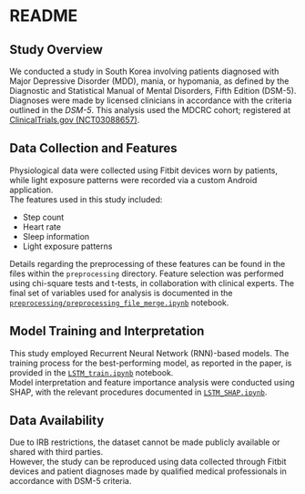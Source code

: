 # README

## Study Overview

We conducted a study in South Korea involving patients diagnosed with Major Depressive Disorder (MDD), mania, or hypomania, as defined by the Diagnostic and Statistical Manual of Mental Disorders, Fifth Edition (DSM-5). Diagnoses were made by licensed clinicians in accordance with the criteria outlined in the *DSM-5*. This analysis used the MDCRC cohort; registered at [ClinicalTrials.gov (NCT03088657)](https://clinicaltrials.gov/study/NCT03088657).

## Data Collection and Features

Physiological data were collected using Fitbit devices worn by patients, while light exposure patterns were recorded via a custom Android application.  
The features used in this study included:

- Step count  
- Heart rate  
- Sleep information  
- Light exposure patterns

Details regarding the preprocessing of these features can be found in the files within the `preprocessing` directory. Feature selection was performed using chi-square tests and t-tests, in collaboration with clinical experts. The final set of variables used for analysis is documented in the [`preprocessing/preprocessing_file_merge.ipynb`](https://github.com/MinsuChae/MDCRC_Early_Prediction_of_Depressive_Episodes_Seven_Days_BK/blob/main/preprocessing/preprcessing_file_merge.ipynb) notebook.

## Model Training and Interpretation

This study employed Recurrent Neural Network (RNN)-based models. The training process for the best-performing model, as reported in the paper, is provided in the [`LSTM_train.ipynb`](https://github.com/MinsuChae/MDCRC_Early_Prediction_of_Depressive_Episodes_Seven_Days_BK/blob/main/LSTM_train.ipynb) notebook.  
Model interpretation and feature importance analysis were conducted using SHAP, with the relevant procedures documented in [`LSTM_SHAP.ipynb`](https://github.com/MinsuChae/MDCRC_Early_Prediction_of_Depressive_Episodes_Seven_Days_BK/blob/main/LSTM_SHAP.ipynb).

## Data Availability

Due to IRB restrictions, the dataset cannot be made publicly available or shared with third parties.  
However, the study can be reproduced using data collected through Fitbit devices and patient diagnoses made by qualified medical professionals in accordance with DSM-5 criteria.
